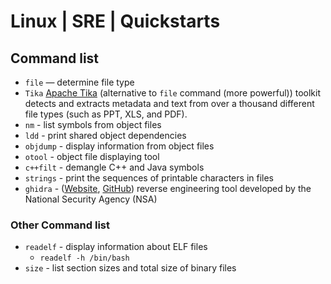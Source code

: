 # Linux | SRE | Quickstarts
## Command list
- `file` — determine file type
- `Tika` [Apache Tika](https://tika.apache.org/) (alternative to `file` command (more powerful)) toolkit detects and extracts metadata and text from over a thousand different file types (such as PPT, XLS, and PDF).
- `nm` - list symbols from object files
- `ldd` - print shared object dependencies
- `objdump` - display information from object files
- `otool` - object file displaying tool
- `c++filt` - demangle C++ and Java symbols
- `strings` - print the sequences of printable characters in files
- `ghidra` - ([Website](https://ghidra-sre.org/), [GitHub](https://github.com/NationalSecurityAgency/ghidra)) reverse engineering tool developed by the National Security Agency (NSA)

### Other Command list
- `readelf` - display information about ELF files
    - `readelf -h /bin/bash`
- `size` - list section sizes and total size of binary files
